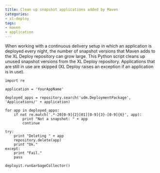 ```yaml
---
title: Clean up snapshot applications added by Maven
categories:
- xl-deploy
tags:
- maven
- application
---
```


When working with a continuous delivery setup in which an application is deployed every night, the number of snapshot versions that Maven adds to the XL Deploy repository can grow large. This Python script cleans up unused snapshot versions from the XL Deploy repository. Applications that are still in use are skipped (XL Deploy raises an exception if an application is in use).

    import re
 
    application = 'YourAppName' 
 
    deployed_apps = repository.search('udm.DeploymentPackage', 'Applications/' + application)
 
    for app in deployed_apps:
        if not re.match('.*-20[0-9]{2}[01][0-9]{3}-[0-9]{6}', app):
            print "Not a snapshot: " + app
            continue
 
    try:
        print "Deleting " + app
        repository.delete(app) 
        print "Ok."
    except:
        print "Fail."
        pass
 
    deployit.runGarbageCollector()
